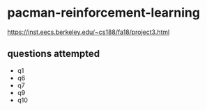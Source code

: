 # pacman-reinforcement-learning
https://inst.eecs.berkeley.edu/~cs188/fa18/project3.html

## questions attempted
- q1
- q6
- q7
- q9
- q10
